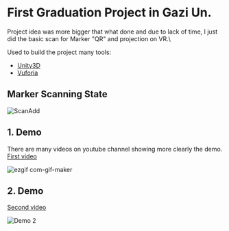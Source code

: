 # First Graduation Project in Gazi Un.

Project idea was more bigger that what done and due to lack of time, I just did the basic scan for Marker "QR" and projection on VR.\

Used to build the project many tools:
* [Unity3D](https://unity.com/)
* [Vuforia](https://developer.vuforia.com/)

## Marker Scanning State
![ScanAdd](https://user-images.githubusercontent.com/68125916/96298765-b0a8ea00-0ffb-11eb-92fb-1c275a22351b.gif)

## 1. Demo
There are many videos on youtube channel showing more clearly the demo.\
[First video](https://www.youtube.com/watch?v=2MOhHgdm98U)

![ezgif com-gif-maker](https://user-images.githubusercontent.com/68125916/96304959-ba374f80-1005-11eb-9377-6a9a6e899f65.gif)

## 2. Demo
[Second video](https://www.youtube.com/watch?v=R57-OC_hgi8)

![Demo 2](https://user-images.githubusercontent.com/68125916/96305732-046d0080-1007-11eb-8679-6e2e2472f34a.gif)
